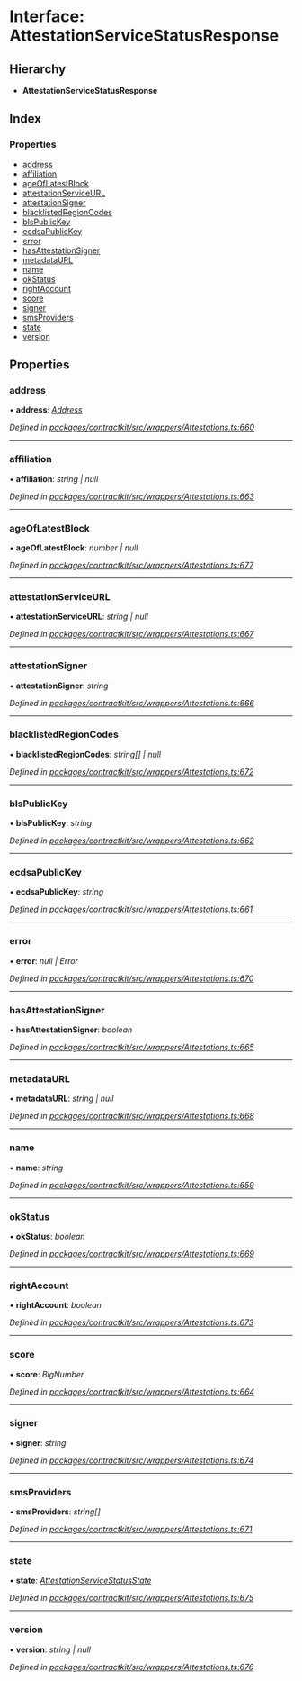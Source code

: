 # Interface: AttestationServiceStatusResponse

## Hierarchy

* **AttestationServiceStatusResponse**

## Index

### Properties

* [address](_wrappers_attestations_.attestationservicestatusresponse.md#address)
* [affiliation](_wrappers_attestations_.attestationservicestatusresponse.md#affiliation)
* [ageOfLatestBlock](_wrappers_attestations_.attestationservicestatusresponse.md#ageoflatestblock)
* [attestationServiceURL](_wrappers_attestations_.attestationservicestatusresponse.md#attestationserviceurl)
* [attestationSigner](_wrappers_attestations_.attestationservicestatusresponse.md#attestationsigner)
* [blacklistedRegionCodes](_wrappers_attestations_.attestationservicestatusresponse.md#blacklistedregioncodes)
* [blsPublicKey](_wrappers_attestations_.attestationservicestatusresponse.md#blspublickey)
* [ecdsaPublicKey](_wrappers_attestations_.attestationservicestatusresponse.md#ecdsapublickey)
* [error](_wrappers_attestations_.attestationservicestatusresponse.md#error)
* [hasAttestationSigner](_wrappers_attestations_.attestationservicestatusresponse.md#hasattestationsigner)
* [metadataURL](_wrappers_attestations_.attestationservicestatusresponse.md#metadataurl)
* [name](_wrappers_attestations_.attestationservicestatusresponse.md#name)
* [okStatus](_wrappers_attestations_.attestationservicestatusresponse.md#okstatus)
* [rightAccount](_wrappers_attestations_.attestationservicestatusresponse.md#rightaccount)
* [score](_wrappers_attestations_.attestationservicestatusresponse.md#score)
* [signer](_wrappers_attestations_.attestationservicestatusresponse.md#signer)
* [smsProviders](_wrappers_attestations_.attestationservicestatusresponse.md#smsproviders)
* [state](_wrappers_attestations_.attestationservicestatusresponse.md#state)
* [version](_wrappers_attestations_.attestationservicestatusresponse.md#version)

## Properties

###  address

• **address**: *[Address](../modules/_base_.md#address)*

*Defined in [packages/contractkit/src/wrappers/Attestations.ts:660](https://github.com/celo-org/celo-monorepo/blob/master/packages/contractkit/src/wrappers/Attestations.ts#L660)*

___

###  affiliation

• **affiliation**: *string | null*

*Defined in [packages/contractkit/src/wrappers/Attestations.ts:663](https://github.com/celo-org/celo-monorepo/blob/master/packages/contractkit/src/wrappers/Attestations.ts#L663)*

___

###  ageOfLatestBlock

• **ageOfLatestBlock**: *number | null*

*Defined in [packages/contractkit/src/wrappers/Attestations.ts:677](https://github.com/celo-org/celo-monorepo/blob/master/packages/contractkit/src/wrappers/Attestations.ts#L677)*

___

###  attestationServiceURL

• **attestationServiceURL**: *string | null*

*Defined in [packages/contractkit/src/wrappers/Attestations.ts:667](https://github.com/celo-org/celo-monorepo/blob/master/packages/contractkit/src/wrappers/Attestations.ts#L667)*

___

###  attestationSigner

• **attestationSigner**: *string*

*Defined in [packages/contractkit/src/wrappers/Attestations.ts:666](https://github.com/celo-org/celo-monorepo/blob/master/packages/contractkit/src/wrappers/Attestations.ts#L666)*

___

###  blacklistedRegionCodes

• **blacklistedRegionCodes**: *string[] | null*

*Defined in [packages/contractkit/src/wrappers/Attestations.ts:672](https://github.com/celo-org/celo-monorepo/blob/master/packages/contractkit/src/wrappers/Attestations.ts#L672)*

___

###  blsPublicKey

• **blsPublicKey**: *string*

*Defined in [packages/contractkit/src/wrappers/Attestations.ts:662](https://github.com/celo-org/celo-monorepo/blob/master/packages/contractkit/src/wrappers/Attestations.ts#L662)*

___

###  ecdsaPublicKey

• **ecdsaPublicKey**: *string*

*Defined in [packages/contractkit/src/wrappers/Attestations.ts:661](https://github.com/celo-org/celo-monorepo/blob/master/packages/contractkit/src/wrappers/Attestations.ts#L661)*

___

###  error

• **error**: *null | Error*

*Defined in [packages/contractkit/src/wrappers/Attestations.ts:670](https://github.com/celo-org/celo-monorepo/blob/master/packages/contractkit/src/wrappers/Attestations.ts#L670)*

___

###  hasAttestationSigner

• **hasAttestationSigner**: *boolean*

*Defined in [packages/contractkit/src/wrappers/Attestations.ts:665](https://github.com/celo-org/celo-monorepo/blob/master/packages/contractkit/src/wrappers/Attestations.ts#L665)*

___

###  metadataURL

• **metadataURL**: *string | null*

*Defined in [packages/contractkit/src/wrappers/Attestations.ts:668](https://github.com/celo-org/celo-monorepo/blob/master/packages/contractkit/src/wrappers/Attestations.ts#L668)*

___

###  name

• **name**: *string*

*Defined in [packages/contractkit/src/wrappers/Attestations.ts:659](https://github.com/celo-org/celo-monorepo/blob/master/packages/contractkit/src/wrappers/Attestations.ts#L659)*

___

###  okStatus

• **okStatus**: *boolean*

*Defined in [packages/contractkit/src/wrappers/Attestations.ts:669](https://github.com/celo-org/celo-monorepo/blob/master/packages/contractkit/src/wrappers/Attestations.ts#L669)*

___

###  rightAccount

• **rightAccount**: *boolean*

*Defined in [packages/contractkit/src/wrappers/Attestations.ts:673](https://github.com/celo-org/celo-monorepo/blob/master/packages/contractkit/src/wrappers/Attestations.ts#L673)*

___

###  score

• **score**: *BigNumber*

*Defined in [packages/contractkit/src/wrappers/Attestations.ts:664](https://github.com/celo-org/celo-monorepo/blob/master/packages/contractkit/src/wrappers/Attestations.ts#L664)*

___

###  signer

• **signer**: *string*

*Defined in [packages/contractkit/src/wrappers/Attestations.ts:674](https://github.com/celo-org/celo-monorepo/blob/master/packages/contractkit/src/wrappers/Attestations.ts#L674)*

___

###  smsProviders

• **smsProviders**: *string[]*

*Defined in [packages/contractkit/src/wrappers/Attestations.ts:671](https://github.com/celo-org/celo-monorepo/blob/master/packages/contractkit/src/wrappers/Attestations.ts#L671)*

___

###  state

• **state**: *[AttestationServiceStatusState](../enums/_wrappers_attestations_.attestationservicestatusstate.md)*

*Defined in [packages/contractkit/src/wrappers/Attestations.ts:675](https://github.com/celo-org/celo-monorepo/blob/master/packages/contractkit/src/wrappers/Attestations.ts#L675)*

___

###  version

• **version**: *string | null*

*Defined in [packages/contractkit/src/wrappers/Attestations.ts:676](https://github.com/celo-org/celo-monorepo/blob/master/packages/contractkit/src/wrappers/Attestations.ts#L676)*
